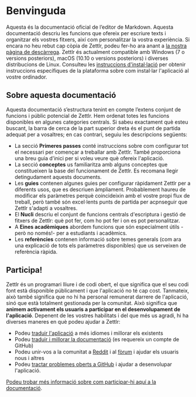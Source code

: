 # Benvinguda

Aquesta és la documentació oficial de l’editor de Markdown. Aquesta documentació descriu les funcions que ofereix per escriure texts i organitzar els vostres fitxers, així com personalitzar la vostra experiència. Si encara no heu rebut cap còpia de Zettlr, podeu fer-ho ara anant a [la nostra pàgina de descàrrega](https://www.zettlr.com/download). Zettlr és actualment compatible amb Windows (7 o versions posteriors), macOS (10.10 o versions posteriors) i diverses distribucions de Linux. Consulteu les [instruccions d'instal·lació](install.md) per obtenir instruccions específiques de la plataforma sobre com instal·lar l'aplicació al vostre ordinador.

## Sobre aquesta documentació

Aquesta documentació s’estructura tenint en compte l’extens conjunt de funcions i públic potencial de Zettlr. Hem ordenat totes les funcions disponibles en algunes categories centrals. Si sabeu exactament què esteu buscant, la barra de cerca de la part superior dreta és el punt de partida adequat per a vosaltres; en cas contrari, seguiu les descripcions següents:

- La secció **Primeres passes** conté instruccions sobre com configurar tot el necessari per començar a treballar amb Zettlr. També proporciona una breu guia d'inici per si voleu veure què ofereix l'aplicació.
- La secció **conceptes** us familiaritza amb alguns conceptes que constitueixen la base del funcionament de Zettlr. Es recomana llegir detingudament aquests documents.
- Les **guies** contenen algunes guies per configurar ràpidament Zettlr per a diferents usos, que es descriuen àmpliament. Probablement haureu de modificar els paràmetres perquè coincideixin amb el vostre propi flux de treball, però també són excel·lents punts de partida per acpnseguir que Zettlr s'adapti a vosaltres.
- El **Nucli** descriu el conjunt de funcions centrals d'escriptura i gestió de fitxers de Zettlr: què pot fer, com ho pot fer i on es pot personalitzar.
- A **Eines acadèmiques** abordem funcions que són especialment útils -però no només!- per a estudiants i acadèmics.
- Les **referències** contenen informació sobre temes generals (com ara una explicació de tots els paràmetres disponibles) que us serveixen de referència ràpida.

## Participa!

Zettlr és un programari lliure i de codi obert, el que significa que el seu codi font està disponible públicament i que l'aplicació no té cap cost. Tanmateix, això també significa que no hi ha personal remunerat darrere de l'aplicació, sinó que està totalment gestionada per la comunitat. Això significa que **animem activament els usuaris a participar en el desenvolupament de l'aplicació**. Depenent de les vostres habilitats i del que més us agradi, hi ha diverses maneres en què podeu ajudar a Zettlr:

- Podeu [traduir l'aplicació](https://translate.zettlr.com/) a més idiomes i millorar els existents
- Podeu [traduir i millorar la documentació](https://github.com/Zettlr/zettlr-docs/) (es requereix un compte de GitHub)
- Podeu unir-vos a la comunitat a [Reddit](https://www.reddit.com/r/Zettlr/) i al [fòrum](https://forum.zettlr.com/) i ajudar els usuaris nous i altres
- Podeu [tractar problemes oberts a GitHub](https://github.com/Zettlr/Zettlr/issues) i ajudar a desenvolupar l'aplicació.

[Podeu trobar més informació sobre com participar-hi aquí a la documentació](get-involved.md).